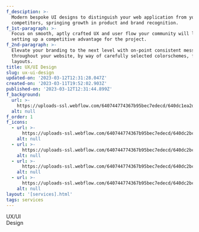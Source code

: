 ```yaml
---
f_desciption: >-
  Modern bespoke UI designs to distinguish your web application from your
  competitors, springing growth in product and brand recognition.
f_1st-paragraph: >-
  Focus on smooth, aptly crafted UX and user flow your community will love,
  setting up a competitive advantage for the project.
f_2nd-paragraph: >-
  Elevate your branding to the next level with on-point consistent messaging
  throughout your website, by way of carefully selected colorschemes, fonts, and
  layouts.
title: UX/UI Design
slug: ux-ui-design
updated-on: '2023-03-12T12:31:28.047Z'
created-on: '2023-03-11T19:52:02.903Z'
published-on: '2023-03-12T12:31:44.899Z'
f_background:
  url: >-
    https://uploads-ssl.webflow.com/640744774367b95bec7edecd/640dc1ea2d6e684ffcc7f1da_codioful-formerly-gradienta-UF_wwDxI6uk-unsplash-b.jpg
  alt: null
f_order: 1
f_icons:
  - url: >-
      https://uploads-ssl.webflow.com/640744774367b95bec7edecd/640dc2bc791fc7550d3fbe0f_icon-figma.svg
    alt: null
  - url: >-
      https://uploads-ssl.webflow.com/640744774367b95bec7edecd/640dc2bcf79bec70e556ad08_icon-xd.svg
    alt: null
  - url: >-
      https://uploads-ssl.webflow.com/640744774367b95bec7edecd/640dc2bc56170042fde46e41_icon-illustrator.svg
    alt: null
  - url: >-
      https://uploads-ssl.webflow.com/640744774367b95bec7edecd/640dc2bc69533949d174cac6_icon-photoshop.svg
    alt: null
layout: '[services].html'
tags: services
---
```


UX/UI  
Design
